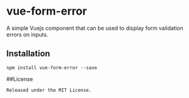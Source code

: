 # vue-form-error
A simple Vuejs component that can be used to display form validation errors  on inputs.

## Installation
```
npm install vue-form-error --save
```

##License
```
Released under the MIT License.

```